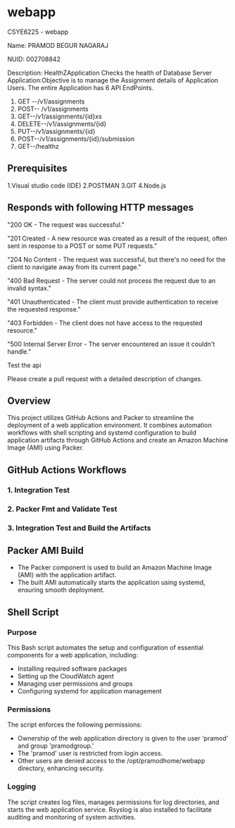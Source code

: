 # webapp

CSYE6225 - webapp

Name: PRAMOD BEGUR NAGARAJ

NUID: 002708842

Description: HealthZApplication
Checks the health of Database Server
Application:Objective is to manage the Assignment details of Application Users.
The entire Application has 6 API EndPoints.

1.  GET --/v1/assignments
2.  POST-- /v1/assignments
3.  GET--/v1/assignments/{id}xs
4.  DELETE--/v1/assignments/{id}
5.  PUT--/v1/assignments/{id}
6.  POST--/v1/assignments/{id}/submission
7.  GET--/healthz

## Prerequisites

1.Visual studio code (IDE)
2.POSTMAN
3.GIT
4.Node.js

## Responds with following HTTP messages

"200 OK - The request was successful."

"201 Created - A new resource was created as a result of the request, often sent in response to a POST or some PUT requests."

"204 No Content - The request was successful, but there's no need for the client to navigate away from its current page."

"400 Bad Request - The server could not process the request due to an invalid syntax."

"401 Unauthenticated - The client must provide authentication to receive the requested response."

"403 Forbidden - The client does not have access to the requested resource."

"500 Internal Server Error - The server encountered an issue it couldn't handle."

Test the api

Please create a pull request with a detailed description of changes.


## Overview

This project utilizes GitHub Actions and Packer to streamline the deployment of a web application environment. It combines automation workflows with shell scripting and systemd configuration to build application artifacts through GitHub Actions and create an Amazon Machine Image (AMI) using Packer.

## GitHub Actions Workflows

### 1. Integration Test

### 2. Packer Fmt and Validate Test

### 3. Integration Test and Build the Artifacts


## Packer AMI Build

- The Packer component is used to build an Amazon Machine Image (AMI) with the application artifact.
- The built AMI automatically starts the application using systemd, ensuring smooth deployment.

## Shell Script

### Purpose

This Bash script automates the setup and configuration of essential components for a web application, including:

- Installing required software packages
- Setting up the CloudWatch agent
- Managing user permissions and groups
- Configuring systemd for application management

### Permissions

The script enforces the following permissions:

- Ownership of the web application directory is given to the user 'pramod' and group 'pramodgroup.'
- The 'pramod' user is restricted from login access.
- Other users are denied access to the /opt/pramodhome/webapp directory, enhancing security.

### Logging

The script creates log files, manages permissions for log directories, and starts the web application service. Rsyslog is also installed to facilitate auditing and monitoring of system activities.